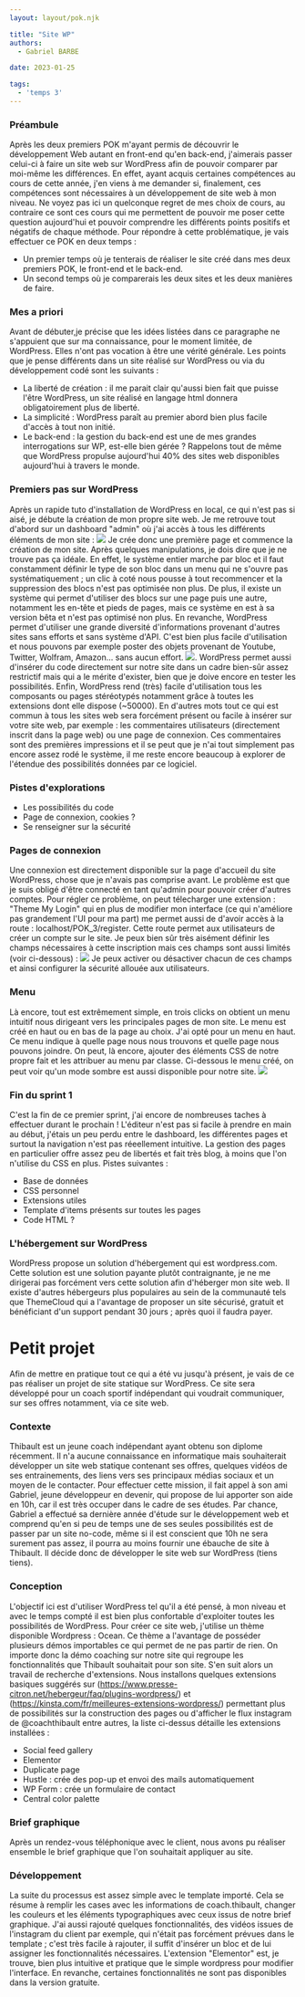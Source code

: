 ```yaml
---
layout: layout/pok.njk

title: "Site WP"
authors:
  - Gabriel BARBE

date: 2023-01-25

tags:
  - 'temps 3'
---
```



### Préambule
Après les deux premiers POK m'ayant permis de découvrir le développement Web autant en front-end qu'en back-end, j'aimerais passer celui-ci à faire un site web sur WordPress afin de pouvoir comparer par moi-même les différences. En effet, ayant acquis certaines compétences au cours de cette année, j'en viens à me demander si, finalement, ces compétences sont nécessaires à un développement de site web à mon niveau. 
Ne voyez pas ici un quelconque regret de mes choix de cours, au contraire ce sont ces cours qui me permettent de pouvoir me poser cette question aujourd'hui et pouvoir comprendre les différents points positifs et négatifs de chaque méthode. 
Pour répondre à cette problématique, je vais effectuer ce POK en deux temps : 
- Un premier temps où je tenterais de réaliser le site créé dans mes deux premiers POK, le front-end et le back-end. 
- Un second temps où je comparerais les deux sites et les deux manières de faire. 

### Mes a priori
Avant de débuter,je précise que les idées listées dans ce paragraphe ne s'appuient que sur ma connaissance, pour le moment limitée, de WordPress. Elles n'ont pas vocation à être une vérité générale. 
Les points que je pense différents dans un site réalisé sur WordPress ou via du développement codé sont les suivants : 
- La liberté de création : il me parait clair qu'aussi bien fait que puisse l'être WordPress, un site réalisé en langage html donnera obligatoirement plus de liberté. 
- La simplicité : WordPress paraît au premier abord bien plus facile d'accès à tout non initié. 
- Le back-end : la gestion du back-end est une de mes grandes interrogations sur WP, est-elle bien gérée ?
Rappelons tout de même que WordPress propulse aujourd'hui 40% des sites web disponibles aujourd'hui à travers le monde. 

### Premiers pas sur WordPress 
Après un rapide tuto d'installation de WordPress en local, ce qui n'est pas si aisé, je débute la création de mon propre site web. Je me retrouve tout d'abord sur un dashboard "admin" où j'ai accès à tous les différents éléments de mon site : 
<img src="./../Images/dashboard.png"/>
Je crée donc une première page et commence la création de mon site. Après quelques manipulations, je dois dire que je ne trouve pas ça idéale. 
En effet, le système entier marche par bloc et il faut constamment définir le type de son bloc dans un menu qui ne s'ouvre pas systématiquement ; un clic à coté nous pousse à tout recommencer et la suppression des blocs n'est pas optimisée non plus. De plus, il existe un système qui permet d'utiliser des blocs sur une page puis une autre, notamment les en-tête et pieds de pages, mais ce système en est à sa version bêta et n'est pas optimisé non plus. 
En revanche, WordPress permet d'utiliser une grande diversité d'informations provenant d'autres sites sans efforts et sans système d'API. C'est bien plus facile d'utilisation et nous pouvons par exemple poster des objets provenant de Youtube, Twitter, Wolfram, Amazon... sans aucun effort. 
<img src="./../Images/API.png"/>.
WordPress permet aussi d'insérer du code directement sur notre site dans un cadre bien-sûr assez restrictif mais qui a le mérite d'exister, bien que je doive encore en tester les possibilités. Enfin, WordPress rend (très) facile d'utilisation tous les composants ou pages stéréotypés notamment grâce à toutes les extensions dont elle dispose (~50000). En d'autres mots tout ce qui est commun à tous les sites web sera forcément présent ou facile à insérer sur votre site web, par exemple : les commentaires utilisateurs (directement inscrit dans la page web) ou une page de connexion. 
Ces commentaires sont des premières impressions et il se peut que je n'ai tout simplement pas encore assez rodé le système, il me reste encore beaucoup à explorer de l'étendue des possibilités données par ce logiciel.

### Pistes d'explorations 
- Les possibilités du code 
- Page de connexion, cookies ? 
- Se renseigner sur la sécurité

### Pages de connexion 
Une connexion est directement disponible sur la page d'accueil du site WordPress, chose que je n'avais pas comprise avant. Le problème est que je suis obligé d'être connecté en tant qu'admin pour pouvoir créer d'autres comptes. Pour régler ce problème, on peut télecharger une extension : "Theme My Login" qui en plus de modifier mon interface (ce qui n'améliore pas grandement l'UI pour ma part) me permet aussi de d'avoir accès à la route : localhost/POK_3/register. 
Cette route permet aux utilisateurs de créer un compte sur le site. 
Je peux bien sûr très aisément définir les champs nécessaires à cette inscription mais ces champs sont aussi limités (voir ci-dessous) : 
<img src="./../Images/Login Fields.png"/>
Je peux activer ou désactiver chacun de ces champs et ainsi configurer la sécurité allouée aux utilisateurs. 

### Menu 
Là encore, tout est extrêmement simple, en trois clicks on obtient un menu intuitif nous dirigeant vers les principales pages de mon site. Le menu est créé en haut ou en bas de la page au choix. J'ai opté pour un menu en haut. 
Ce menu indique à quelle page nous nous trouvons et quelle page nous pouvons joindre. On peut, là encore, ajouter des éléments CSS de notre propre fait et les attribuer au menu par classe. Ci-dessous le menu créé, on peut voir qu'un mode sombre est aussi disponible pour notre site. 
<img src="./../Images/Menu.png"/>

### Fin du sprint 1
C'est la fin de ce premier sprint, j'ai encore de nombreuses taches à effectuer durant le prochain ! L'éditeur n'est pas si facile à prendre en main au début, j'étais un peu perdu entre le dashboard, les différentes pages et surtout la navigation n'est pas réeellement intuitive. 
La gestion des pages en particulier offre assez peu de libertés et fait très blog, à moins que l'on n'utilise du CSS en plus. 
Pistes suivantes : 
- Base de données
- CSS personnel
- Extensions utiles 
- Template d'items présents sur toutes les pages 
- Code HTML ? 

### L'hébergement sur WordPress 
WordPress propose un solution d'hébergement qui est wordpress.com. Cette solution est une solution payante plutôt contraignante, je ne me dirigerai pas forcément vers cette solution afin d'héberger mon site web. Il existe d'autres hébergeurs plus populaires au sein de la communauté tels que ThemeCloud qui a l'avantage de proposer un site sécurisé, gratuit et bénéficiant d'un support pendant 30 jours
; après quoi il faudra payer.
# Petit projet 
Afin de mettre en pratique tout ce qui a été vu jusqu'à présent, je vais de ce pas réaliser un projet de site statique sur WordPress. 
Ce site sera développé pour un coach sportif indépendant qui voudrait communiquer, sur ses offres notamment, via ce site web.

### Contexte 
Thibault est un jeune coach indépendant ayant obtenu son diplome récemment. Il n'a aucune connaissance en informatique mais souhaiterait développer un site web statique contenant ses offres, quelques vidéos de ses entrainements, des liens vers ses principaux médias sociaux et un moyen de le contacter. Pour effectuer cette mission, il fait appel à son ami Gabriel, jeune développeur en devenir, qui propose de lui apporter son aide en 10h, car il est très occuper dans le cadre de ses études. Par chance, Gabriel a effectué sa dernière année d'étude sur le développement web et comprend qu'en si peu de temps une de ses seules possibilités est de passer par un site no-code, même si il est conscient que 10h ne sera surement pas assez, il pourra au moins fournir une ébauche de site à Thibault. Il décide donc de développer le site web sur WordPress (tiens tiens).

### Conception
L'objectif ici est d'utiliser WordPress tel qu'il a été pensé, à mon niveau et avec le temps compté il est bien plus confortable d'exploiter toutes les possibilités de WordPress. 
Pour créer ce site web, j'utilise un thème disponible Wordpress : Ocean. Ce thème a l'avantage de posséder plusieurs démos importables ce qui permet de ne pas partir de rien. On importe donc la démo coaching sur notre site qui regroupe les fonctionnalités que Thibault souhaitait pour son site. 
S'en suit alors un travail de recherche d'extensions. Nous installons quelques extensions basiques suggérés sur (https://www.presse-citron.net/hebergeur/faq/plugins-wordpress/) et (https://kinsta.com/fr/meilleures-extensions-wordpress/) permettant plus de possibilités sur la construction des pages ou d'afficher le flux instagram de @coachthibault entre autres, la liste ci-dessus détaille les extensions installées : 
- Social feed gallery
- Elementor
- Duplicate page
- Hustle : crée des pop-up et envoi des mails automatiquement
- WP Form : crée un formulaire de contact
- Central color palette

### Brief graphique 
Après un rendez-vous téléphonique avec le client, nous avons pu réaliser ensemble le brief graphique que l'on souhaitait appliquer au site.

### Développement 
La suite du processus est assez simple avec le template importé. Cela se résume à remplir les cases avec les informations de coach.thibault, changer les couleurs et les éléments typographiques avec ceux issus de notre brief graphique. J'ai aussi rajouté quelques fonctionnalités, des vidéos issues de l'instagram du client par exemple, qui n'était pas forcément prévues dans le template ; c'est très facile à rajouter, il suffit d'insérer un bloc et de lui assigner les fonctionnalités nécessaires. 
L'extension "Elementor" est, je trouve, bien plus intuitive et pratique que le simple wordpress pour modifier l'interface. En revanche, certaines fonctionnalités ne sont pas disponibles dans la version gratuite. 
